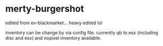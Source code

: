 # merty-burgershot

edited from ev-blackmarket... heavy edited lol

inventory can be change by via config file. currently qb to esx (including disc and esx) and nopixel inventory available.
